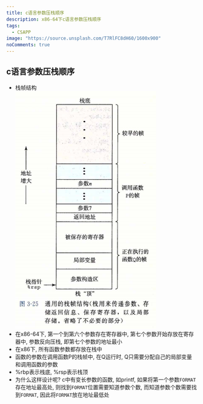 ```yaml
---
title: c语言参数压栈顺序
description: x86-64下c语言参数压栈顺序
tags:
  - CSAPP
image: "https://source.unsplash.com/T7RlFC8dH60/1600x900"
noComments: true
---
```


## c语言参数压栈顺序
* 栈帧结构  
  ![栈帧结构](../stack-args.png)
* 在x86-64下, 第一个到第六个参数存在寄存器中, 第七个参数开始存放在寄存器中, 参数反向压栈, 即第七个参数的地址最小
* 在x86下, 所有函数参数都存放在栈中
* 函数的参数在调用函数P的栈帧中, 在Q运行时, Q只需要分配自己的局部变量和调用函数的参数
* %rbp表示栈底, %rsp表示栈顶
* 为什么这样设计呢? c中有变长参数的函数, 如printf, 如果将第一个参数`FORMAT`存在地址最高处, 则找到`FORMAT`位置需要知道参数个数, 而知道参数个数需要找到`FORMAT`, 因此将`FORMAT`放在地址最低处